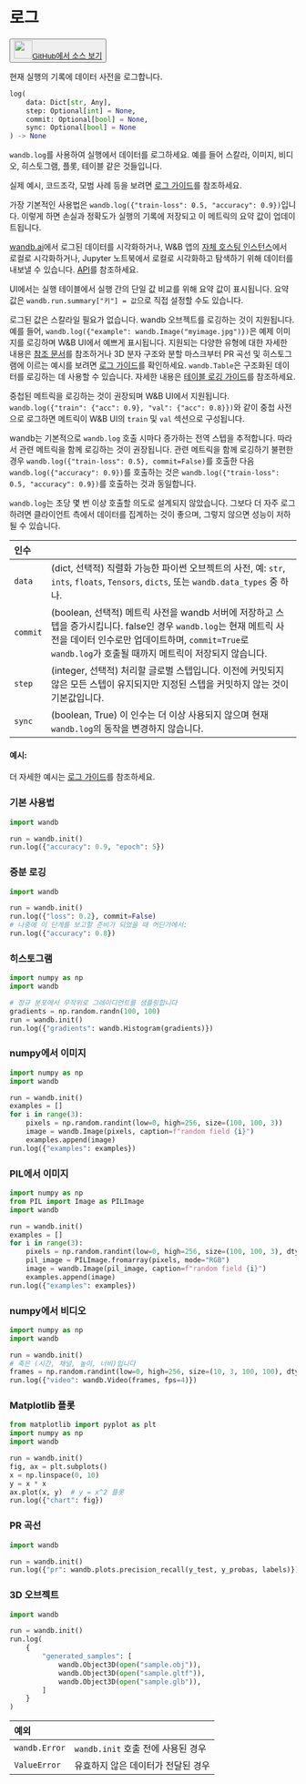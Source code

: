 
# 로그

<p><button style={{display: 'flex', alignItems: 'center', backgroundColor: 'white', border: '1px solid #ddd', padding: '10px', borderRadius: '6px', cursor: 'pointer', boxShadow: '0 2px 3px rgba(0,0,0,0.1)', transition: 'all 0.3s'}}><a href='https://www.github.com/wandb/wandb/tree/v0.16.4/wandb/sdk/wandb_run.py#L1620-L1828' style={{fontSize: '1.2em', display: 'flex', alignItems: 'center'}}><img src='https://github.githubassets.com/images/modules/logos_page/GitHub-Mark.png' height='32px' width='32px' style={{marginRight: '10px'}}/>GitHub에서 소스 보기</a></button></p>

현재 실행의 기록에 데이터 사전을 로그합니다.

```python
log(
    data: Dict[str, Any],
    step: Optional[int] = None,
    commit: Optional[bool] = None,
    sync: Optional[bool] = None
) -> None
```

`wandb.log`를 사용하여 실행에서 데이터를 로그하세요. 예를 들어 스칼라, 이미지, 비디오,
히스토그램, 플롯, 테이블 같은 것들입니다.

실제 예시, 코드조각, 모범 사례 등을 보려면 [로그 가이드](https://docs.wandb.ai/guides/track/log)를 참조하세요.

가장 기본적인 사용법은 `wandb.log({"train-loss": 0.5, "accuracy": 0.9})`입니다.
이렇게 하면 손실과 정확도가 실행의 기록에 저장되고 이 메트릭의 요약 값이 업데이트됩니다.

[wandb.ai](https://wandb.ai)에서 로그된 데이터를 시각화하거나, W&B 앱의 [자체 호스팅 인스턴스](https://docs.wandb.ai/guides/hosting)에서 로컬로 시각화하거나, Jupyter 노트북에서 로컬로 시각화하고 탐색하기 위해 데이터를 내보낼 수 있습니다. [API](https://docs.wandb.ai/guides/track/public-api-guide)를 참조하세요.

UI에서는 실행 테이블에서 실행 간의 단일 값 비교를 위해 요약 값이 표시됩니다.
요약 값은 `wandb.run.summary["키"] = 값`으로 직접 설정할 수도 있습니다.

로그된 값은 스칼라일 필요가 없습니다. wandb 오브젝트를 로깅하는 것이 지원됩니다.
예를 들어, `wandb.log({"example": wandb.Image("myimage.jpg")})`은 예제 이미지를 로깅하며 W&B UI에서 예쁘게 표시됩니다.
지원되는 다양한 유형에 대한 자세한 내용은 [참조 문서](https://docs.wandb.com/ref/python/data-types)를 참조하거나 3D 분자 구조와 분할 마스크부터 PR 곡선 및 히스토그램에 이르는 예시를 보려면 [로그 가이드](https://docs.wandb.ai/guides/track/log)를 확인하세요.
`wandb.Table`은 구조화된 데이터를 로깅하는 데 사용할 수 있습니다. 자세한 내용은 [테이블 로깅 가이드](https://docs.wandb.ai/guides/data-vis/log-tables)를 참조하세요.

중첩된 메트릭을 로깅하는 것이 권장되며 W&B UI에서 지원됩니다.
`wandb.log({"train": {"acc": 0.9}, "val": {"acc": 0.8}})`와 같이 중첩 사전으로 로그하면 메트릭이 W&B UI의 `train` 및 `val` 섹션으로 구성됩니다.

wandb는 기본적으로 `wandb.log` 호출 시마다 증가하는 전역 스텝을 추적합니다. 따라서 관련 메트릭을 함께 로깅하는 것이 권장됩니다.
관련 메트릭을 함께 로깅하기 불편한 경우
`wandb.log({"train-loss": 0.5}, commit=False)`를 호출한 다음
`wandb.log({"accuracy": 0.9})`를 호출하는 것은
`wandb.log({"train-loss": 0.5, "accuracy": 0.9})`를 호출하는 것과 동일합니다.

`wandb.log`는 초당 몇 번 이상 호출할 의도로 설계되지 않았습니다.
그보다 더 자주 로그하려면 클라이언트 측에서 데이터를 집계하는 것이 좋으며, 그렇지 않으면 성능이 저하될 수 있습니다.

| 인수 |  |
| :--- | :--- |
|  `data` |  (dict, 선택적) 직렬화 가능한 파이썬 오브젝트의 사전, 예: `str`, `ints`, `floats`, `Tensors`, `dicts`, 또는 `wandb.data_types` 중 하나. |
|  `commit` |  (boolean, 선택적) 메트릭 사전을 wandb 서버에 저장하고 스텝을 증가시킵니다. false인 경우 `wandb.log`는 현재 메트릭 사전을 데이터 인수로만 업데이트하며, `commit=True`로 `wandb.log`가 호출될 때까지 메트릭이 저장되지 않습니다. |
|  `step` |  (integer, 선택적) 처리할 글로벌 스텝입니다. 이전에 커밋되지 않은 모든 스텝이 유지되지만 지정된 스텝을 커밋하지 않는 것이 기본값입니다. |
|  `sync` |  (boolean, True) 이 인수는 더 이상 사용되지 않으며 현재 `wandb.log`의 동작을 변경하지 않습니다. |

#### 예시:

더 자세한 예시는 [로그 가이드](https://docs.wandb.com/guides/track/log)를 참조하세요.

### 기본 사용법




```python
import wandb

run = wandb.init()
run.log({"accuracy": 0.9, "epoch": 5})
```

### 증분 로깅




```python
import wandb

run = wandb.init()
run.log({"loss": 0.2}, commit=False)
# 나중에 이 단계를 보고할 준비가 되었을 때 어딘가에서:
run.log({"accuracy": 0.8})
```

### 히스토그램




```python
import numpy as np
import wandb

# 정규 분포에서 무작위로 그레이디언트를 샘플링합니다
gradients = np.random.randn(100, 100)
run = wandb.init()
run.log({"gradients": wandb.Histogram(gradients)})
```

### numpy에서 이미지




```python
import numpy as np
import wandb

run = wandb.init()
examples = []
for i in range(3):
    pixels = np.random.randint(low=0, high=256, size=(100, 100, 3))
    image = wandb.Image(pixels, caption=f"random field {i}")
    examples.append(image)
run.log({"examples": examples})
```

### PIL에서 이미지




```python
import numpy as np
from PIL import Image as PILImage
import wandb

run = wandb.init()
examples = []
for i in range(3):
    pixels = np.random.randint(low=0, high=256, size=(100, 100, 3), dtype=np.uint8)
    pil_image = PILImage.fromarray(pixels, mode="RGB")
    image = wandb.Image(pil_image, caption=f"random field {i}")
    examples.append(image)
run.log({"examples": examples})
```

### numpy에서 비디오




```python
import numpy as np
import wandb

run = wandb.init()
# 축은 (시간, 채널, 높이, 너비)입니다
frames = np.random.randint(low=0, high=256, size=(10, 3, 100, 100), dtype=np.uint8)
run.log({"video": wandb.Video(frames, fps=4)})
```

### Matplotlib 플롯




```python
from matplotlib import pyplot as plt
import numpy as np
import wandb

run = wandb.init()
fig, ax = plt.subplots()
x = np.linspace(0, 10)
y = x * x
ax.plot(x, y)  # y = x^2 플롯
run.log({"chart": fig})
```

### PR 곡선

```python
import wandb

run = wandb.init()
run.log({"pr": wandb.plots.precision_recall(y_test, y_probas, labels)})
```

### 3D 오브젝트

```python
import wandb

run = wandb.init()
run.log(
    {
        "generated_samples": [
            wandb.Object3D(open("sample.obj")),
            wandb.Object3D(open("sample.gltf")),
            wandb.Object3D(open("sample.glb")),
        ]
    }
)
```

| 예외 |  |
| :--- | :--- |
|  `wandb.Error` |  `wandb.init` 호출 전에 사용된 경우 |
|  `ValueError` |  유효하지 않은 데이터가 전달된 경우 |